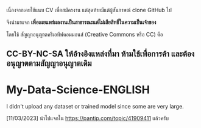 เนื่องจากเคยใช้แนบ CV เพื่อสมัครงาน แต่สุดท้ายมีแต่ผู้สัมภาษณ์ clone GitHub ไป

จึงนำมาแจก **เพื่อเผยแพร่ผลงานเป็นสาธารณะแต่ไม่เสียสิทธิ์ในความเป็นเจ้าของ**

โดยใช้ สัญญาอนุญาตครีเอทีฟคอมมอนส์ (Creative Commons หรือ CC) คือ

## CC-BY-NC-SA ให้อ้างอิงแหล่งที่มา ห้ามใช้เพื่อการค้า และต้องอนุญาตตามสัญญาอนุญาตเดิม

# My-Data-Science-ENGLISH
I didn't upload any dataset or trained model since some are very large.

[11/03/2023] นำไปแจกใน https://pantip.com/topic/41909411 แล้วครับ
